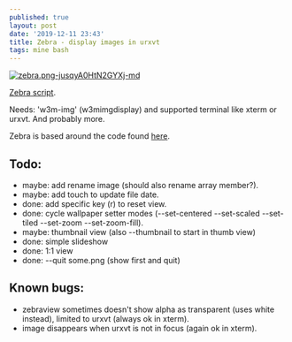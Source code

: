 ```yaml
---
published: true
layout: post
date: '2019-12-11 23:43'
title: Zebra - display images in urxvt
tags: mine bash 
---
```

[![zebra.png-jusqyA0HtN2GYXj-md](https://images.weserv.nl/?url=https://i.imgur.com/pBen3tDl.jpg)](https://images.weserv.nl/?url=https://i.imgur.com/pBen3tD.jpg)

[Zebra script](https://raw.githubusercontent.com/brontosaurusrex/bucentaur/master/.experiments/bin/zebra).

Needs: 'w3m-img' (w3mimgdisplay) and supported terminal like xterm or urxvt. And probably more.

Zebra is based around the code found [here](https://blog.z3bra.org/2014/01/images-in-terminal.html).

## Todo:

- maybe: add rename image (should also rename array member?).
- maybe: add touch to update file date.
- done: add specific key (r) to reset view.
- done: cycle wallpaper setter modes (--set-centered --set-scaled --set-tiled --set-zoom --set-zoom-fill).
- maybe: thumbnail view (also --thumbnail to start in thumb view)
- done: simple slideshow
- done: 1:1 view
- done: --quit some.png (show first and quit)

## Known bugs:

- zebraview sometimes doesn't show alpha as transparent (uses white instead), limited to urxvt (always ok in xterm).
- image disappears when urxvt is not in focus (again ok in xterm).
